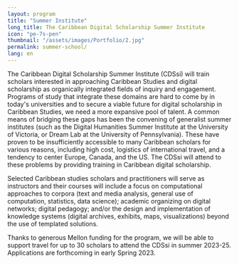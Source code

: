 ```yaml
---
layout: program
title: "Summer Institute"
long_title: The Caribbean Digital Scholarship Summer Institute
icon: "pe-7s-pen"
thumbnail: "/assets/images/Portfolio/2.jpg"
permalink: summer-school/
lang: en
---
```


<div class="portfolio-details">
    <p>
The Caribbean Digital Scholarship Summer Institute (CDSsi) will train scholars interested in approaching Caribbean Studies and digital scholarship as organically integrated fields of inquiry and engagement. Programs of study that integrate these domains are hard to come by in today's universities and to secure a viable future for digital scholarship in Caribbean Studies, we need a more expansive pool of talent. A common means of bridging these gaps has been the convening of generalist summer institutes (such as the Digital Humanities Summer Institute at the University of Victoria, or Dream Lab at the University of Pennsylvania). These have proven to be insufficiently accessible to many Caribbean scholars for various reasons, including high cost, logistics of international travel, and a tendency to center Europe, Canada, and the US. The CDSsi will attend to these problems by providing training in Caribbean digital scholarship. </p>

<p>Selected Caribbean studies scholars and practitioners will serve as instructors and their courses will include a focus on computational approaches to corpora (text and media analysis, general use of computation, statistics, data science); academic organizing on digital networks; digital pedagogy; and/or the design and implementation of knowledge systems (digital archives, exhibits, maps, visualizations) beyond the use of templated solutions.</p>

<p>Thanks to generous Mellon funding for the program, we will be able to support  travel for up to 30 scholars to attend the CDSsi in summer 2023-25. Applications are forthcoming in early Spring 2023.</p>
 
</div>
